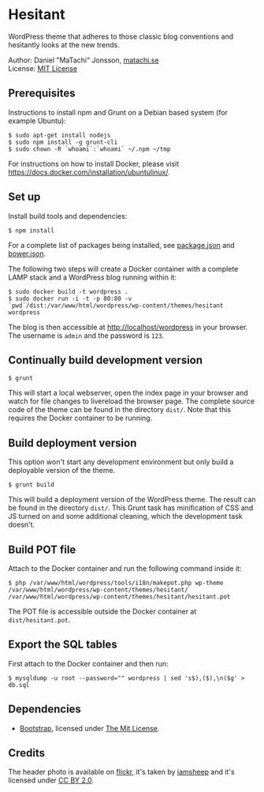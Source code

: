 # Hesitant

WordPress theme that adheres to those classic blog conventions and hesitantly
looks at the new trends.

Author: Daniel "MaTachi" Jonsson, [matachi.se](http://matachi.se)  
License: [MIT License](LICENSE.md)

## Prerequisites

Instructions to install npm and Grunt on a Debian based system (for example
Ubuntu):

    $ sudo apt-get install nodejs
    $ sudo npm install -g grunt-cli
    $ sudo chown -R `whoami`:`whoami` ~/.npm ~/tmp

For instructions on how to install Docker, please visit
<https://docs.docker.com/installation/ubuntulinux/>.

## Set up

Install build tools and dependencies:

    $ npm install

For a complete list of packages being installed, see
[package.json](package.json) and [bower.json](bower.json).

The following two steps will create a Docker container with a complete LAMP
stack and a WordPress blog running within it:

    $ sudo docker build -t wordpress .
    $ sudo docker run -i -t -p 80:80 -v `pwd`/dist:/var/www/html/wordpress/wp-content/themes/hesitant wordpress

The blog is then accessible at <http://localhost/wordpress> in your browser.
The username is `admin` and the password is `123`.

## Continually build development version

    $ grunt

This will start a local webserver, open the index page in your browser and
watch for file changes to livereload the browser page. The complete source code
of the theme can be found in the directory `dist/`. Note that this requires the
Docker container to be running.

## Build deployment version

This option won't start any development environment but only build a deployable
version of the theme.

    $ grunt build

This will build a deployment version of the WordPress theme. The result can be
found in the directory `dist/`. This Grunt task has minification of CSS and JS
turned on and some additional cleaning, which the development task doesn't.

## Build POT file

Attach to the Docker container and run the following command inside it:

    $ php /var/www/html/wordpress/tools/i18n/makepot.php wp-theme /var/www/html/wordpress/wp-content/themes/hesitant/ /var/www/html/wordpress/wp-content/themes/hesitant/hesitant.pot

The POT file is accessible outside the Docker container at `dist/hesitant.pot`.

## Export the SQL tables

First attach to the Docker container and then run:

    $ mysqldump -u root --password="" wordpress | sed 's$),($),\n($g' > db.sql

## Dependencies

* [Bootstrap](http://getbootstrap.com/), licensed under [The Mit
  License](https://github.com/twbs/bootstrap/blob/master/LICENSE).

## Credits

The header photo is available on
[flickr](https://www.flickr.com/photos/iamsheep/13956131904/), it's taken by
[iamsheep](https://www.flickr.com/photos/iamsheep/) and it's licensed under [CC
BY 2.0](https://creativecommons.org/licenses/by/2.0/).
